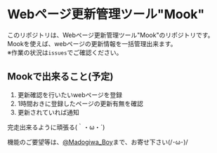 # Webページ更新管理ツール"Mook"
このリポジトリは、Webページ更新管理ツール"Mook"のリポジトリです。  
Mookを使えば、webページの更新情報を一括管理出来ます。  
※作業の状況は`issues`でご確認ください。

## Mookで出来ること(予定)
1. 更新確認を行いたいwebページを登録
2. 1時間おきに登録したページの更新有無を確認
3. 更新されていれば通知

完走出来るように頑張る(｀・ω・´)

機能のご要望等は、[@Madogiwa_Boy](https://twitter.com/Madogiwa_Boy)まで、お寄せ下さい(/･ω･)/